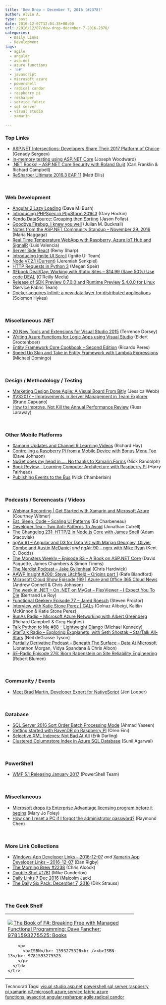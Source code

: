 ```yaml
---
title: 'Dew Drop – December 7, 2016 (#2378)'
author: Alvin A.
type: post
date: 2016-12-07T12:04:35+00:00
url: /2016/12/07/dew-drop-december-7-2016-2378/
categories:
  - Daily Links
  - Development
tags:
  - agile
  - angular
  - asp.net
  - azure functions
  - 'c#'
  - javascript
  - microsoft azure
  - powershell
  - radical candor
  - raspberry pi
  - resharper
  - service fabric
  - sql server
  - visual studio
  - xamarin

---
```

### <a name="top"></a>Top Links

  * <a href="http://developer.telerik.com/topics/net/asp-net-intersections-developers-share-2017-platform-choice/" target="_blank">ASP.NET Intersections: Developers Share Their 2017 Platform of Choice</a> (Genady Sergeev)
  * <a href="http://dev.josephwoodward.co.uk/2016/12/in-memory-testing-using-asp-net-core" target="_blank">In-memory testing using ASP.NET Core</a> (Joseph Woodward)
  * <a href="http://www.dotnetrocks.com/default.aspx?ShowNum=1384" target="_blank">.NET Rocks! &#8211; ASP.NET Core Security with Roland Guijt</a> (Carl Franklin & Richard Campbell)
  * <a href="https://blog.jetbrains.com/dotnet/2016/12/06/resharper-ultimate-2016-3-eap-11/" target="_blank">ReSharper Ultimate 2016.3 EAP 11</a> (Matt Ellis)

&nbsp;

### <a name="web"></a>Web Development

  * <a href="http://blog.dmbcllc.com/angular-2-lazy-loading/" target="_blank">Angular 2 Lazy Loading</a> (Dave M. Bush)
  * <a href="https://blog.jetbrains.com/phpstorm/2016/12/introducing-phpspec-in-phpstorm-2016-3/" target="_blank">Introducing PHPSpec in PhpStorm 2016.3</a> (Gary Hockin)
  * <a href="https://blog.falafel.com/kendo-datasource-grouping-then-sorting/" target="_blank">Kendo DataSource: Grouping then Sorting</a> (Jason Follas)
  * <a href="http://blog.boyet.com/blog/blog/goodbye-firebug-i-knew-you-well/" target="_blank">Goodbye Firebug, I knew you well</a> (Julian M. Bucknall)
  * <a href="https://blogs.msdn.microsoft.com/webdev/2016/12/06/notes-from-the-asp-net-community-standup-november-29-2016/" target="_blank">Notes from the ASP.NET Community Standup – November 29, 2016</a> (Maria Naggaga)
  * <a href="https://blogs.msdn.microsoft.com/mvpawardprogram/2016/12/06/real-time-temperature-webapp/" target="_blank">Real Time Temperature WebApp with Raspberry, Azure IoT Hub and SignalR</a> (Luis Valencia)
  * <a href="http://feedproxy.google.com/~r/remysharp/~3/WjbzNgTkTGI/server-side-react" target="_blank">Server Side React</a> (Remy Sharp)
  * <a href="http://www.infragistics.com/community/blogs/igniteui_team/archive/2016/12/06/introducing-ignite-ui-scroll.aspx" target="_blank">Introducing Ignite UI Scroll</a> (Ignite UI Team)
  * <a href="https://nodejs.org/en/blog/release/v7.2.1" target="_blank">Node v7.2.1 (Current)</a> (Jeremiah Senkpiel)
  * <a href="https://twilioinc.wpengine.com/2016/12/http-requests-in-python-3.html" target="_blank">HTTP Requests in Python 3</a> (Megan Speir)
  * <a href="http://feedproxy.google.com/~r/oreilly/news/~3/xRyD5fCTpkE/0636920051879.do" target="_blank">#Ebook Deal/Day: Working with Static Sites &#8211; $14.99 (Save 50%) Use code DEAL</a> (O&#8217;Reilly Media)
  * <a href="https://blogs.msdn.microsoft.com/azureservicefabric/2016/12/06/release-of-sdk-preview-0-7-0-0-and-runtime-preview-5-4-0-0-for-linux/" target="_blank">Release of SDK Preview 0.7.0.0 and Runtime Preview 5.4.0.0 for Linux</a> (Service Fabric Team)
  * <a href="https://blog.docker.com/2016/12/docker-acquires-infinit/" target="_blank">Docker acquires Infinit: a new data layer for distributed applications</a> (Solomon Hykes)

&nbsp;

### <a name="dotnet"></a>Miscellaneous .NET

  * <a href="https://visualstudiomagazine.com/articles/2016/12/06/20-extensions-visual-studio-2015.aspx" target="_blank">20 New Tools and Extensions for Visual Studio 2015</a> (Terrence Dorsey)
  * <a href="http://blog.eldert.net/writing-azure-functions-for-logic-apps-using-visual-studio/" target="_blank">Writing Azure Functions for Logic Apps using Visual Studio</a> (Eldert Grootenboer)
  * <a href="http://weblogs.asp.net:80/ricardoperes/entity-framework-core-cookbook-second-edition?WT.mc_id=DX_MVP4025064" target="_blank">Entity Framework Core Cookbook – Second Edition</a> (Ricardo Peres)
  * <a href="https://visualstudiomagazine.com/articles/2016/12/06/skip-take-entity-framework-lambda.aspx" target="_blank">Speed Up Skip and Take in Entity Framework with Lambda Expressions</a> (Michael Domingo)

&nbsp;

### <a name="design"></a>Design / Methodology / Testing

  * <a href="http://blog.trello.com/agile-marketing-trello-board-bitly" target="_blank">Marketing Design Done Agile: A Visual Board From Bitly</a> (Jessica Webb)
  * <a href="http://feedproxy.google.com/~r/elbruno/~3/EshKMPI-KhY/" target="_blank">#VS2017 – Improvements in Server Management in Team Explorer</a> (Bruno Capuano)
  * <a href="http://www.radicalcandor.com/blog/improve-annual-performance-review/" target="_blank">How to Improve, Not Kill the Annual Performance Review</a> (Russ Laraway)

&nbsp;

### <a name="mobile"></a>Other Mobile Platforms

  * <a href="http://devproconnections.com/mobile-development/xamarin-updates-and-channel-9-learning-videos" target="_blank">Xamarin Updates and Channel 9 Learning Videos</a> (Richard Hay)
  * <a href="http://thisdavej.com/controlling-a-raspberry-pi-from-a-mobile-device-with-bonus-menu-too/" target="_blank">Controlling a Raspberry Pi from a Mobile Device with Bonus Menu Too</a> (Dave Johnson)
  * <a href="http://feedproxy.google.com/~r/NicksNetTravels/~3/3o7E1jQ9o_4/post.aspx" target="_blank">NuGet does my head in….. No thanks to Xamarin.Forms</a> (Nick Randolph)
  * <a href="http://www.i-programmer.info/bookreviews/19-hardware-platforms/10328-learning-computer-architecture-with-raspberry-pi-.html" target="_blank">Book Review &#8211; Learning Computer Architecture with Raspberry Pi</a> (Harry Fairhead)
  * <a href="https://buildplease.com/pages/fpc-19/" target="_blank">Publishing Events to the Bus</a> (Nick Chamberlain)

&nbsp;

### <a name="podcasts"></a>Podcasts / Screencasts / Videos

  * <a href="https://blog.xamarin.com/webinar-recording-get-started-with-xamarin-and-microsoft-azure/" target="_blank">Webinar Recording | Get Started with Xamarin and Microsoft Azure</a> (Courtney Witmer)
  * <a href="http://developer.telerik.com/content-types/podcast/scaling-ui-patterns/" target="_blank">Eat, Sleep, Code &#8211; Scaling UI Patterns</a> (Ed Charbeneau)
  * <a href="http://feedproxy.google.com/~r/DeveloperTea/~3/04MrmSqz8uI/54584-two-anti-patterns-to-avoid" target="_blank">Developer Tea &#8211; Two Anti-Patterns To Avoid</a> (Jonathan Cutrell)
  * <a href="https://changelog.com/podcast/231" target="_blank">The Changelog 231: HTTP/2 in Node.js Core with James Snell</a> (Adam Stacoviak)
  * <a href="http://audio.angularair.com/e/ngair-91-angular-and-d3-for-data-viz-with-marjan-georgiev-olivier-combe-and-austin-mcdaniel/" target="_blank">ngAir 91 &#8211; Angular and D3 for Data Viz with Marjan Georgiev, Olivier Combe and Austin McDaniel</a> _and_ <a href="http://audio.angularair.com/e/ngair-90-ngrx-with-mike-ryan/" target="_blank">ngAir 90 &#8211; ngrx with Mike Ryan</a> (Kent C. Dodds)
  * <a href="http://aspnetmonsters.com/2016/12/monsters-weekly%5Cep83/" target="_blank">The Monsters Weekly &#8211; Episode 83 &#8211; A Book on ASP.NET Core</a> (David Paquette, James Chambers & Simon Timms)
  * <a href="http://nerdist.nerdistind.libsynpro.com/jake-gyllenhaal" target="_blank">The Nerdist Podcast &#8211; Jake Gyllenhaal</a> (Chris Hardwick)
  * <a href="http://allaboutwindowsphone.com/media/item/21885_AAWP_Insight_200_Steve_Litchfi.php" target="_blank">AAWP Insight #200: Steve Litchfield &#8211; Origins part 1</a> (Rafe Blandford)
  * <a href="http://feeds.microsoftcloudshow.com/~r/microsoftcloudshowepisodes/~3/sARPA1DwpuM/169-azure-and-office-365-cloud-news" target="_blank">Microsoft Cloud Show Episode 169 | Azure and Office 365 Cloud News</a> (Andrew Connell & Chris Johnson)
  * <a href="https://blogs.msdn.microsoft.com/dotnet/2016/12/06/the-week-in-net-on-net-on-myget-flexviewer-i-expect-you-to-die/" target="_blank">The week in .NET – On .NET on MyGet – FlexViewer – I Expect You To Die</a> (Bertrand Le Roy)
  * <a href="https://www.functionalgeekery.com/episode-77-jared-roesch/" target="_blank">Functional Geekery Episode 77 – Jared Roesch</a> (Steven Proctor)
  * <a href="https://channel9.msdn.com/Shows/GALs/Interview-with-Katie-Stone-Perez?WT.mc_id=DX_MVP4025064" target="_blank">Interview with Katie Stone Perez | GALs</a> (Golnaz Alibeigi, Kaitlin McKinnon & Katie Stone Perez)
  * <a href="http://feedproxy.google.com/~r/RunaAsRadioWma/~3/IOE_Mm5wp0E/default.aspx" target="_blank">RunAs Radio &#8211; Microsoft Azure Networking with Albert Greenberg</a> (Richard Campbell & Greg Hughes)
  * <a href="https://talkpython.fm/episodes/show/88/lightweight-django" target="_blank">Talk Python to Me #88 &#8211; Lightweight Django</a> (Michael Kennedy)
  * <a href="https://soundcloud.com/startalk/exploring-exoplanets-with-seth-shostak-startalk-all-stars" target="_blank">StarTalk Radio &#8211; Exploring Exoplanets, with Seth Shostak – StarTalk All-Stars</a> (Neil deGrasse Tyson)
  * <a href="http://feedproxy.google.com/~r/PartiallyDerivative/~3/rhApdiSYt9Y/beneath-the-surface-at-microsoft" target="_blank">Partially Derivative Podcast &#8211; Beneath The Surface &#8211; Data At Microsoft</a> (Jonathon Morgan, Vidya Spandana & Chris Albon)
  * <a href="http://feedproxy.google.com/~r/se-radio/~3/cOA10ZXGJMU/" target="_blank">SE-Radio Episode 276: Björn Rabenstein on Site Reliability Engineering</a> (Robert Blumen)

&nbsp;

### <a name="events"></a>Community / Events

  * <a href="http://www.telerik.com/blogs/meet-brad-martin-developer-expert-for-nativescript" target="_blank">Meet Brad Martin, Developer Expert for NativeScript</a> (Jen Looper)

&nbsp;

### <a name="sql"></a>Database

  * <a href="http://feedproxy.google.com/~r/MSSQLTips-LatestSqlServerTips/~3/vbIA88Rq7Bo/tip.asp" target="_blank">SQL Server 2016 Sort Order Batch Processing Mode</a> (Ahmad Yaseen)
  * <a href="http://feedproxy.google.com/~r/AyendeRahien/~3/MHE1k48Sf54/getting-started-with-ravendb-on-raspberry-pi" target="_blank">Getting started with RavenDB on Raspberry PI</a> (Oren Eini)
  * <a href="http://feedproxy.google.com/~r/BrentOzar-SqlServerDba/~3/HzFApqPXe6w/" target="_blank">Selective XML Indexes: Not Bad At All</a> (Erik Darling)
  * <a href="https://azure.microsoft.com/blog/clustered-columnstore-index-in-azure-sql-database/" target="_blank">Clustered Columnstore Index in Azure SQL Database</a> (Sunil Agarwal)

&nbsp;

### <a name="ps"></a>PowerShell

  * <a href="https://blogs.msdn.microsoft.com/powershell/2016/12/06/wmf-5-1-releasing-january-2017/" target="_blank">WMF 5.1 Releasing January 2017</a> (PowerShell Team)

&nbsp;

### <a name="misc"></a>Miscellaneous

  * <a href="http://www.zdnet.com/article/microsoft-drops-its-enterprise-advantage-licensing-program-before-it-begins/#ftag=RSSbaffb68" target="_blank">Microsoft drops its Enterprise Advantage licensing program before it begins</a> (Mary Jo Foley)
  * <a href="https://blogs.msdn.microsoft.com/oldnewthing/20161206-00/?p=94865" target="_blank">How can I reset a PC if I forgot the administrator password?</a> (Raymond Chen)

&nbsp;

### <a name="links"></a>More Link Collections

  * <a href="http://windowsappdev.com/2016/12/windows-app-developer-links-2016-12-07/" target="_blank">Windows App Developer Links &#8211; 2016-12-07</a> _and_ <a href="http://allaboutxamarin.com/2016/12/xamarin-app-developer-links-2016-12-07/" target="_blank">Xamarin App Developer Links &#8211; 2016-12-07</a> (Dan Rigby)
  * <a href="http://feedproxy.google.com/~r/ReflectivePerspective/~3/sK-fGgjYob4/" target="_blank">The Morning Brew #2238</a> (Chris Alcock)
  * <a href="http://afreshcup.com/home/2016/12/6/double-shot-1781.html" target="_blank">Double Shot #1781</a> (Mike Gunderloy)
  * <a href="http://feedproxy.google.com/~r/parsimonyjax/~3/ChEb5eJDIeA/daily-links-7-dec-2016.html" target="_blank">Daily Links 7 Dec 2016</a> (Malcolm Jack)
  * <a href="http://dirkstrauss.com/microsoft-research-tech-predictions/" target="_blank">The Daily Six Pack: December 7, 2016</a> (Dirk Strauss)

&nbsp;

### <a name="shelf"></a>The Geek Shelf

<div id="scid:7dc1bd33-94bd-46fd-a20b-0131235bcd47:a5451d47-45dc-48b3-b6aa-a48e0d7231fc" class="wlWriterEditableSmartContent" style="float: none; padding-bottom: 0px; padding-top: 0px; padding-left: 0px; margin: 0px; display: inline; padding-right: 0px">
  <table cellspacing="0" cellpadding="2" width="400" border="0" unselectable="on">
    <tr>
      <td valign="top" width="400">
        <p>
          <a title="The Book of F#: Breaking Free with Managed Functional Programming: Dave Fancher: 9781593275525: Books" href="http://www.amazon.com/exec/obidos/ASIN/1593275528/amavin-20"><img data-recalc-dims="1" decoding="async" src="https://i0.wp.com/images.amazon.com/images/P/1593275528.01.MZZZZZZZ.jpg?w=660" border="0" align="left" style="float:left" />The Book of F#: Breaking Free with Managed Functional Programming: Dave Fancher: 9781593275525: Books</a>
        </p>
        
        <p>
          <b>ISBN</b>: 1593275528<br /><b>ISBN-13</b>: 9781593275525
        </p>
      </td>
    </tr>
  </table>
</div>

<div id="scid:77ECF5F8-D252-44F5-B4EB-D463C5396A79:db916cbf-ca82-4b23-a87f-3d37e01a4fb2" class="wlWriterEditableSmartContent" style="float: none; padding-bottom: 0px; padding-top: 0px; padding-left: 0px; margin: 0px; display: inline; padding-right: 0px">
  Technorati Tags: <a href="http://technorati.com/tags/visual+studio" rel="tag">visual studio</a>,<a href="http://technorati.com/tags/asp.net" rel="tag">asp.net</a>,<a href="http://technorati.com/tags/powershell" rel="tag">powershell</a>,<a href="http://technorati.com/tags/sql+server" rel="tag">sql server</a>,<a href="http://technorati.com/tags/raspberry+pi" rel="tag">raspberry pi</a>,<a href="http://technorati.com/tags/xamarin" rel="tag">xamarin</a>,<a href="http://technorati.com/tags/c%23" rel="tag">c#</a>,<a href="http://technorati.com/tags/microsoft+azure" rel="tag">microsoft azure</a>,<a href="http://technorati.com/tags/service+fabric" rel="tag">service fabric</a>,<a href="http://technorati.com/tags/azure+functions" rel="tag">azure functions</a>,<a href="http://technorati.com/tags/javascript" rel="tag">javascript</a>,<a href="http://technorati.com/tags/angular" rel="tag">angular</a>,<a href="http://technorati.com/tags/resharper" rel="tag">resharper</a>,<a href="http://technorati.com/tags/agile" rel="tag">agile</a>,<a href="http://technorati.com/tags/radical+candor" rel="tag">radical candor</a>
</div>